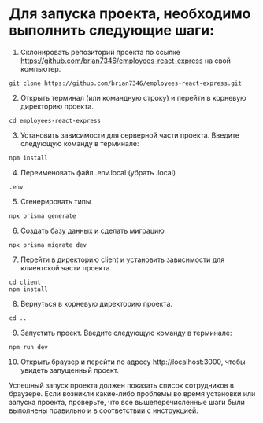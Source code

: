 # Для запуска проекта, необходимо выполнить следующие шаги:

1. Склонировать репозиторий проекта по ссылке https://github.com/brian7346/employees-react-express на свой компьютер.
```
git clone https://github.com/brian7346/employees-react-express.git
```

2. Открыть терминал (или командную строку) и перейти в корневую директорию проекта.
```
cd employees-react-express
```

3. Установить зависимости для серверной части проекта. Введите следующую команду в терминале:
```
npm install
```

4. Переименовать файл .env.local (убрать .local)
```
.env
```

5. Сгенерировать типы
```
npx prisma generate
```

6. Создать базу данных и сделать миграцию
```
npx prisma migrate dev
```

7. Перейти в директорию client и установить зависимости для клиентской части проекта.
```
cd client
npm install
```

8. Вернуться в корневую директорию проекта.
```
cd ..
```

9. Запустить проект. Введите следующую команду в терминале:
```
npm run dev
```

10. Открыть браузер и перейти по адресу http://localhost:3000, чтобы увидеть запущенный проект.

Успешный запуск проекта должен показать список сотрудников в браузере. Если возникли какие-либо проблемы во время установки или запуска проекта, проверьте, что все вышеперечисленные шаги были выполнены правильно и в соответствии с инструкцией.
